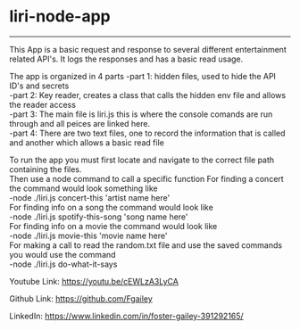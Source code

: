 # liri-node-app

**************************
This App is a basic request and response to several different entertainment related API's. It logs the responses and has a basic read usage.  

The app is organized in 4 parts
    -part 1: hidden files, used to hide the API ID's and secrets  
    -part 2: Key reader, creates a class that calls the hidden env file and allows the reader access  
    -part 3: The main file is liri.js this is where the console comands are run through and all peices are linked here.  
    -part 4: There are two text files, one to record the information that is called and another which allows a basic read file  
  
To run the app you must first locate and navigate to the correct file path containing the files.  
Then use a node command to call a specific function
For finding a concert the command would look something like   
    -node ./liri.js concert-this 'artist name here'    
For finding info on a song the command would look like  
    -node ./liri.js spotify-this-song 'song name here'  
For finding info on a movie the command would look like  
    -node ./liri.js movie-this 'movie name here'  
For making a call to read the random.txt file and use the saved commands you would use the command  
    -node ./liri.js do-what-it-says

Youtube Link: https://youtu.be/cEWLzA3LyCA 

Github Link: https://github.com/Fgailey

LinkedIn: https://www.linkedin.com/in/foster-gailey-391292165/
